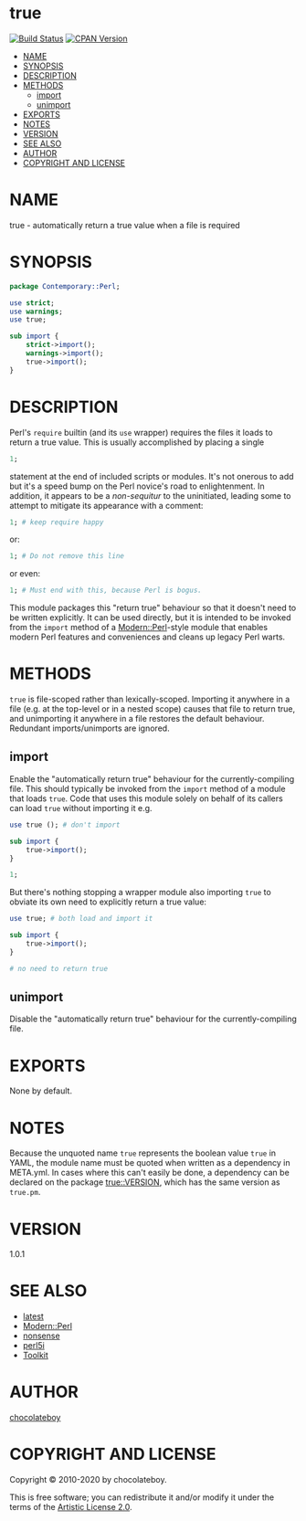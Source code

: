 # true

[![Build Status](https://travis-ci.org/chocolateboy/true.svg)](https://travis-ci.org/chocolateboy/true)
[![CPAN Version](https://badge.fury.io/pl/true.svg)](https://metacpan.org/pod/true)

<!-- toc -->

- [NAME](#name)
- [SYNOPSIS](#synopsis)
- [DESCRIPTION](#description)
- [METHODS](#methods)
  - [import](#import)
  - [unimport](#unimport)
- [EXPORTS](#exports)
- [NOTES](#notes)
- [VERSION](#version)
- [SEE ALSO](#see-also)
- [AUTHOR](#author)
- [COPYRIGHT AND LICENSE](#copyright-and-license)

<!-- tocstop -->

# NAME

true - automatically return a true value when a file is required

# SYNOPSIS

```perl
package Contemporary::Perl;

use strict;
use warnings;
use true;

sub import {
    strict->import();
    warnings->import();
    true->import();
}
```

# DESCRIPTION

Perl's `require` builtin (and its `use` wrapper) requires the files it loads to
return a true value. This is usually accomplished by placing a single

```perl
1;
```

statement at the end of included scripts or modules. It's not onerous to add
but it's a speed bump on the Perl novice's road to enlightenment. In addition,
it appears to be a _non-sequitur_ to the uninitiated, leading some to attempt
to mitigate its appearance with a comment:

```perl
1; # keep require happy
```

or:

```perl
1; # Do not remove this line
```

or even:

```perl
1; # Must end with this, because Perl is bogus.
```

This module packages this "return true" behaviour so that it doesn't need to be
written explicitly. It can be used directly, but it is intended to be invoked
from the `import` method of a
[Modern::Perl](https://metacpan.org/pod/Modern::Perl)-style module that enables
modern Perl features and conveniences and cleans up legacy Perl warts.

# METHODS

`true` is file-scoped rather than lexically-scoped. Importing it anywhere in a
file (e.g. at the top-level or in a nested scope) causes that file to return
true, and unimporting it anywhere in a file restores the default behaviour.
Redundant imports/unimports are ignored.

## import

Enable the "automatically return true" behaviour for the currently-compiling
file. This should typically be invoked from the `import` method of a module
that loads `true`. Code that uses this module solely on behalf of its callers
can load `true` without importing it e.g.

```perl
use true (); # don't import

sub import {
    true->import();
}

1;
```

But there's nothing stopping a wrapper module also importing `true` to obviate
its own need to explicitly return a true value:

```perl
use true; # both load and import it

sub import {
    true->import();
}

# no need to return true
```

## unimport

Disable the "automatically return true" behaviour for the currently-compiling
file.

# EXPORTS

None by default.

# NOTES

Because the unquoted name `true` represents the boolean value `true` in YAML,
the module name must be quoted when written as a dependency in META.yml. In
cases where this can't easily be done, a dependency can be declared on the
package [true::VERSION](https://metacpan.org/pod/true::VERSION), which has the
same version as `true.pm`.

# VERSION

1.0.1

# SEE ALSO

- [latest](https://metacpan.org/pod/latest)
- [Modern::Perl](https://metacpan.org/pod/Modern::Perl)
- [nonsense](https://metacpan.org/pod/nonsense)
- [perl5i](https://metacpan.org/pod/perl5i)
- [Toolkit](https://metacpan.org/pod/Toolkit)

# AUTHOR

[chocolateboy](mailto:chocolate@cpan.org)

# COPYRIGHT AND LICENSE

Copyright © 2010-2020 by chocolateboy.

This is free software; you can redistribute it and/or modify it under the terms of the
[Artistic License 2.0](https://www.opensource.org/licenses/artistic-license-2.0.php).
